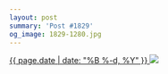 ```yaml
---
layout: post
summary: 'Post #1829'
og_image: 1829-1280.jpg
---
```


<p>
 <time>
  <a href="/1829">
   {{ page.date | date: "%B %-d, %Y" }}
  </a>
 </time>
 <a href="/1829">
  <img sizes="(min-width: 700px) 50vw, calc(100vw - 2rem)" src="{{ site.assets_url }}/1829-640.jpg" srcset="{{ site.assets_url }}/1829-320.jpg 320w, {{ site.assets_url }}/1829-640.jpg 640w, {{ site.assets_url }}/1829-960.jpg 960w, {{ site.assets_url }}/1829-1280.jpg 1280w"/>
 </a>
</p>
